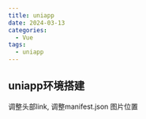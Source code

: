 ```yaml
---
title: uniapp
date: 2024-03-13
categories:
  - Vue
tags:
  - uniapp
---
```


## uniapp环境搭建

调整头部link, 调整manifest.json 图片位置